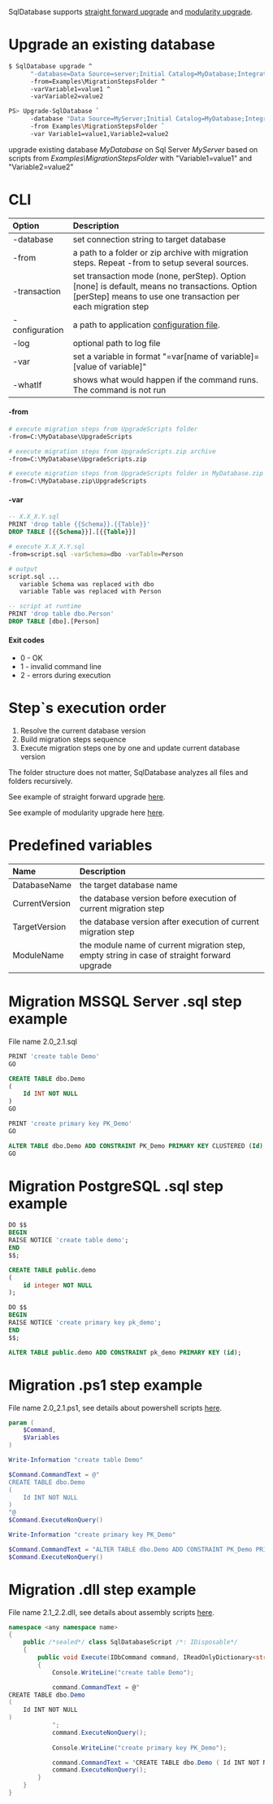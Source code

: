 
SqlDatabase supports [straight forward upgrade](StraightForward) and [modularity upgrade](Modularity).

Upgrade an existing database
===========================

```bash
$ SqlDatabase upgrade ^
      "-database=Data Source=server;Initial Catalog=MyDatabase;Integrated Security=True" ^
      -from=Examples\MigrationStepsFolder ^
      -varVariable1=value1 ^
      -varVariable2=value2

PS> Upgrade-SqlDatabase `
      -database "Data Source=MyServer;Initial Catalog=MyDatabase;Integrated Security=True" `
      -from Examples\MigrationStepsFolder `
      -var Variable1=value1,Variable2=value2
```
upgrade existing database *MyDatabase* on Sql Server *MyServer* based on scripts from *Examples\MigrationStepsFolder* with "Variable1=value1" and "Variable2=value2"

CLI
===

|Option|Description|
|:--|:----------|
|-database|set connection string to target database|
|-from|a path to a folder or zip archive with migration steps. Repeat -from to setup several sources.|
|-transaction|set transaction mode (none, perStep). Option [none] is default, means no transactions. Option [perStep] means to use one transaction per each migration step|
|-configuration|a path to application [configuration file](../ConfigurationFile).|
|-log|optional path to log file|
|-var|set a variable in format "=var[name of variable]=[value of variable]"|
|-whatIf|shows what would happen if the command runs. The command is not run|

#### -from

```bash
# execute migration steps from UpgradeScripts folder
-from=C:\MyDatabase\UpgradeScripts

# execute migration steps from UpgradeScripts.zip archive
-from=C:\MyDatabase\UpgradeScripts.zip

# execute migration steps from UpgradeScripts folder in MyDatabase.zip archive
-from=C:\MyDatabase.zip\UpgradeScripts
```

#### -var

```sql
-- X.X_X.Y.sql
PRINT 'drop table {{Schema}}.{{Table}}'
DROP TABLE [{{Schema}}].[{{Table}}]
```

```bash
# execute X.X_X.Y.sql
-from=script.sql -varSchema=dbo -varTable=Person

# output
script.sql ...
   variable Schema was replaced with dbo
   variable Table was replaced with Person
```

```sql
-- script at runtime
PRINT 'drop table dbo.Person'
DROP TABLE [dbo].[Person]
```

#### Exit codes
* 0 - OK
* 1 - invalid command line
* 2 - errors during execution

Step`s execution order
===============

1. Resolve the current database version
2. Build migration steps sequence
3. Execute migration steps one by one and update current database version

The folder structure does not matter, SqlDatabase analyzes all files and folders recursively.

See example of straight forward upgrade [here](StraightForward).

See example of modularity upgrade here [here](Modularity).

Predefined variables
====================

|Name|Description|
|:--|:----------|
|DatabaseName|the target database name|
|CurrentVersion|the database version before execution of current migration step|
|TargetVersion|the database version after execution of current migration step|
|ModuleName|the module name of current migration step, empty string in case of straight forward upgrade|

Migration MSSQL Server .sql step example
=============================

File name 2.0_2.1.sql

```sql
PRINT 'create table Demo'
GO

CREATE TABLE dbo.Demo
(
	Id INT NOT NULL
)
GO

PRINT 'create primary key PK_Demo'
GO

ALTER TABLE dbo.Demo ADD CONSTRAINT PK_Demo PRIMARY KEY CLUSTERED (Id)
GO
```

Migration PostgreSQL .sql step example
=============================

```sql
DO $$
BEGIN
RAISE NOTICE 'create table demo';
END
$$;

CREATE TABLE public.demo
(
	id integer NOT NULL
);

DO $$
BEGIN
RAISE NOTICE 'create primary key pk_demo';
END
$$;

ALTER TABLE public.demo ADD CONSTRAINT pk_demo PRIMARY KEY (id);
```

Migration .ps1 step example
=============================

File name 2.0_2.1.ps1, see details about powershell scripts [here](../PowerShellScript).

```powershell
param (
    $Command,
    $Variables
)

Write-Information "create table Demo"

$Command.CommandText = @"
CREATE TABLE dbo.Demo
(
	Id INT NOT NULL
)
"@
$Command.ExecuteNonQuery()

Write-Information "create primary key PK_Demo"

$Command.CommandText = "ALTER TABLE dbo.Demo ADD CONSTRAINT PK_Demo PRIMARY KEY CLUSTERED (Id)"
$Command.ExecuteNonQuery()

```

Migration .dll step example
=======================

File name 2.1_2.2.dll, see details about assembly scripts [here](../CSharpMirationStep).

```C#
namespace <any namespace name>
{
    public /*sealed*/ class SqlDatabaseScript /*: IDisposable*/
    {
        public void Execute(IDbCommand command, IReadOnlyDictionary<string, string> variables)
        {
            Console.WriteLine("create table Demo");

            command.CommandText = @"
CREATE TABLE dbo.Demo
(
	Id INT NOT NULL
)            
            ";
            command.ExecuteNonQuery();
            
            Console.WriteLine("create primary key PK_Demo");

            command.CommandText = 'CREATE TABLE dbo.Demo ( Id INT NOT NULL )';
            command.ExecuteNonQuery();
        }
    }
}
```